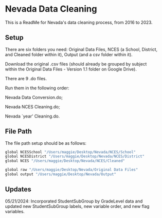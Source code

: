 
# Nevada Data Cleaning

This is a ReadMe for Nevada's data cleaning process, from 2016 to 2023.




## Setup

There are six folders you need: 
Original Data Files, NCES (a School, District, and Cleaned folder within it), Output (and a csv folder within it). 

Download the original .csv files (should already be grouped by subject within the Original Data Files - Version 1.1 folder on Google Drive). 

There are 9 .do files. 

Run them in the following order:

Nevada Data Conversion.do; 

Nevada NCES Cleaning.do; 

Nevada `year' Cleaning.do. 


    
## File Path

The file path setup should be as follows: 

```bash
global NCESSchool "/Users/maggie/Desktop/Nevada/NCES/School"
global NCESDistrict "/Users/maggie/Desktop/Nevada/NCES/District"
global NCES "/Users/maggie/Desktop/Nevada/NCES/Cleaned"

global raw "/Users/maggie/Desktop/Nevada/Original Data Files"
global output "/Users/maggie/Desktop/Nevada/Output"
```
## Updates

05/21/2024: Incorporated StudentSubGroup by GradeLevel data and updated new StudentSubGroup labels, new variable order, and new flag variables.
